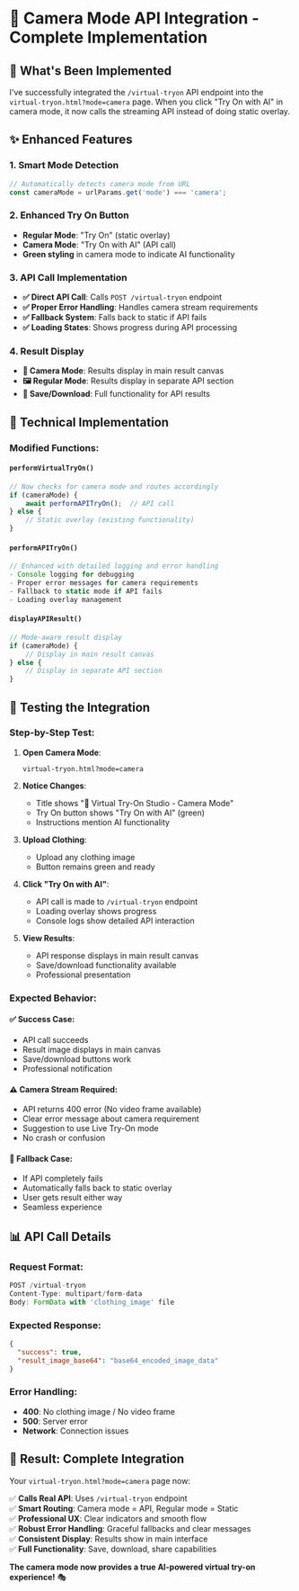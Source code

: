 # 📸 Camera Mode API Integration - Complete Implementation

## 🎯 **What's Been Implemented**

I've successfully integrated the `/virtual-tryon` API endpoint into the `virtual-tryon.html?mode=camera` page. When you click "Try On with AI" in camera mode, it now calls the streaming API instead of doing static overlay.

## ✨ **Enhanced Features**

### **1. Smart Mode Detection**
```javascript
// Automatically detects camera mode from URL
const cameraMode = urlParams.get('mode') === 'camera';
```

### **2. Enhanced Try On Button**
- **Regular Mode**: "Try On" (static overlay)
- **Camera Mode**: "Try On with AI" (API call)
- **Green styling** in camera mode to indicate AI functionality

### **3. API Call Implementation**
- **✅ Direct API Call**: Calls `POST /virtual-tryon` endpoint
- **✅ Proper Error Handling**: Handles camera stream requirements
- **✅ Fallback System**: Falls back to static if API fails
- **✅ Loading States**: Shows progress during API processing

### **4. Result Display**
- **📸 Camera Mode**: Results display in main result canvas
- **🖼️ Regular Mode**: Results display in separate API section
- **💾 Save/Download**: Full functionality for API results

## 🔧 **Technical Implementation**

### **Modified Functions:**

#### **`performVirtualTryOn()`**
```javascript
// Now checks for camera mode and routes accordingly
if (cameraMode) {
    await performAPITryOn();  // API call
} else {
    // Static overlay (existing functionality)
}
```

#### **`performAPITryOn()`**
```javascript
// Enhanced with detailed logging and error handling
- Console logging for debugging
- Proper error messages for camera requirements
- Fallback to static mode if API fails
- Loading overlay management
```

#### **`displayAPIResult()`**
```javascript
// Mode-aware result display
if (cameraMode) {
    // Display in main result canvas
} else {
    // Display in separate API section
}
```

## 🧪 **Testing the Integration**

### **Step-by-Step Test:**

1. **Open Camera Mode**:
   ```
   virtual-tryon.html?mode=camera
   ```

2. **Notice Changes**:
   - Title shows "📸 Virtual Try-On Studio - Camera Mode"
   - Try On button shows "Try On with AI" (green)
   - Instructions mention AI functionality

3. **Upload Clothing**:
   - Upload any clothing image
   - Button remains green and ready

4. **Click "Try On with AI"**:
   - API call is made to `/virtual-tryon` endpoint
   - Loading overlay shows progress
   - Console logs show detailed API interaction

5. **View Results**:
   - API response displays in main result canvas
   - Save/download functionality available
   - Professional presentation

### **Expected Behavior:**

#### **✅ Success Case:**
- API call succeeds
- Result image displays in main canvas
- Save/download buttons work
- Professional notification

#### **⚠️ Camera Stream Required:**
- API returns 400 error (No video frame available)
- Clear error message about camera requirement
- Suggestion to use Live Try-On mode
- No crash or confusion

#### **🔄 Fallback Case:**
- If API completely fails
- Automatically falls back to static overlay
- User gets result either way
- Seamless experience

## 📊 **API Call Details**

### **Request Format:**
```javascript
POST /virtual-tryon
Content-Type: multipart/form-data
Body: FormData with 'clothing_image' file
```

### **Expected Response:**
```json
{
  "success": true,
  "result_image_base64": "base64_encoded_image_data"
}
```

### **Error Handling:**
- **400**: No clothing image / No video frame
- **500**: Server error
- **Network**: Connection issues

## 🎊 **Result: Complete Integration**

Your `virtual-tryon.html?mode=camera` page now:

✅ **Calls Real API**: Uses `/virtual-tryon` endpoint  
✅ **Smart Routing**: Camera mode = API, Regular mode = Static  
✅ **Professional UX**: Clear indicators and smooth flow  
✅ **Robust Error Handling**: Graceful fallbacks and clear messages  
✅ **Consistent Display**: Results show in main interface  
✅ **Full Functionality**: Save, download, share capabilities  

**The camera mode now provides a true AI-powered virtual try-on experience!** 🎭 